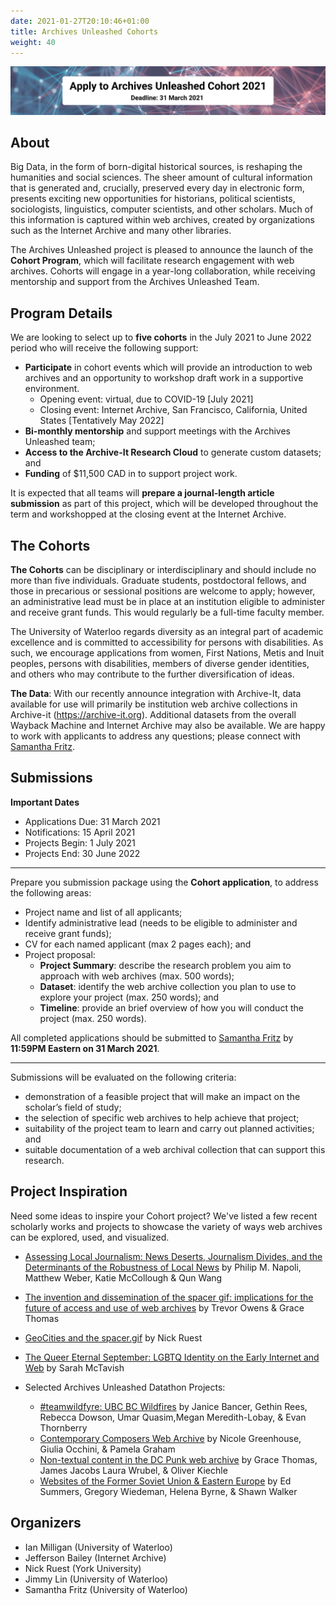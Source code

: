 ```yaml
---
date: 2021-01-27T20:10:46+01:00
title: Archives Unleashed Cohorts
weight: 40
---
```


![logo](/images/AUCo-banner.png)

## About

Big Data, in the form of born-digital historical sources, is reshaping the humanities and social sciences. The sheer amount of cultural information that is generated and, crucially, preserved every day in electronic form, presents exciting new opportunities for historians, political scientists, sociologists, linguistics, computer scientists, and other scholars. Much of this information is captured within web archives, created by organizations such as the Internet Archive and many other libraries.

The Archives Unleashed project is pleased to announce  the launch of the **Cohort Program**, which will facilitate research engagement with web archives. Cohorts will engage in a year-long collaboration, while receiving mentorship and support from the Archives Unleashed Team.

## Program Details

We are looking to select up to **five cohorts** in the July 2021 to June 2022 period who will receive the following support:

* **Participate** in cohort events which will provide an introduction to web archives and an opportunity to workshop draft work in a supportive environment.
	* Opening event: virtual, due to COVID-19 [July 2021]
	* Closing event: Internet Archive, San Francisco, California, United States [Tentatively May 2022]
* **Bi-monthly mentorship** and support meetings with the Archives Unleashed team;
* **Access to the Archive-It Research Cloud** to generate custom datasets; and
* **Funding** of $11,500 CAD in to support project work.

It is expected that all teams will **prepare a journal-length article submission** as part of this project, which will be developed throughout the term and workshopped at the closing event at the Internet Archive.

## The Cohorts

**The Cohorts** can be disciplinary or interdisciplinary and should include no more than five individuals. Graduate students, postdoctoral fellows, and those in precarious or sessional positions are welcome to apply; however, an administrative lead must be in place at an institution eligible to administer and receive grant funds. This would regularly be a full-time faculty member.

The University of Waterloo regards diversity as an integral part of academic excellence and is committed to accessibility for persons with disabilities. As such, we encourage applications from women, First Nations, Metis and Inuit peoples, persons with disabilities, members of diverse gender identities, and others who may contribute to the further diversification of ideas.

**The Data**: With our recently announce integration with Archive-It, data available for use will primarily be institution web archive collections in Archive-it (https://archive-it.org). Additional datasets from the overall Wayback Machine and Internet Archive may also be available. We are happy to work with applicants to address any questions; please connect with [Samantha Fritz](mailto:samantha.fritz@uwaterloo.ca).

## Submissions

**Important Dates**

* Applications Due: 31 March 2021
* Notifications: 15 April 2021
* Projects Begin: 1 July 2021
* Projects End: 30 June 2022
---

Prepare you submission package using the **Cohort application**, to address the following areas:

* Project name and list of all applicants;
* Identify administrative lead (needs to be eligible to administer and receive grant funds);
* CV for each named applicant (max 2 pages each); and
* Project proposal:
	* **Project Summary**: describe the research problem you aim to approach with web archives (max. 500 words);
	* **Dataset**: identify the web archive collection you plan to use to explore your project (max. 250 words); and
	* **Timeline**: provide an brief overview of how you will conduct the project (max. 250 words).

All completed applications should be submitted to [Samantha Fritz](mailto:samantha.fritz@uwaterloo.ca) by **11:59PM Eastern on 31 March 2021**. 

---
Submissions will be evaluated on the following criteria:
* demonstration of a feasible project that will make an impact on the scholar’s field of study;
* the selection of specific web archives to help achieve that project;
* suitability of the project team to learn and carry out planned activities; and
* suitable documentation of a web archival collection that can support this research.

## Project Inspiration

Need some ideas to inspire your Cohort project? We've listed a few recent scholarly works and projects to showcase the variety of ways web archives can be explored, used, and visualized.

* [Assessing Local Journalism: News Deserts, Journalism Divides, and the Determinants of the Robustness of Local News](https://dewitt.sanford.duke.edu/wp-content/uploads/2018/08/Assessing-Local-Journalism_100-Communities.pdf) by Philip M. Napoli, Matthew Weber, Katie McCollough & Qun Wang
* [The invention and dissemination of the spacer gif: implications for the future of access and use of web archives](https://doi.org/10.1007/s42803-019-00006-8) by Trevor Owens & Grace Thomas
* [GeoCities and the spacer.gif](https://news.archivesunleashed.org/geocities-and-the-spacer-gif-6a0f70e7ad5d) by Nick Ruest
* [The Queer Eternal September: LGBTQ Identity on the Early Internet and Web](https://uwspace.uwaterloo.ca/handle/10012/16336) by Sarah McTavish

* Selected Archives Unleashed Datathon Projects:
	* [#teamwildfyre: UBC BC Wildfires](/images/vancouver-wildfyre.pdf) by Janice Bancer, Gethin Rees, Rebecca Dowson, Umar Quasim,Megan Meredith-Lobay, & Evan Thornberry
	* [Contemporary Composers Web Archive](/images/NY-project-composers.pdf) by Nicole Greenhouse, Giulia Occhini, & Pamela Graham
	* [Non-textual content in the DC Punk web archive](/images/Washington-Group-DCPunkMediaUnleashed.pdf) by Grace Thomas, James Jacobs Laura Wrubel, & Oliver Kiechle
	* [Websites of the Former Soviet Union & Eastern Europe](/images/Washington-Group-Kompromat.pdf) by Ed Summers, Gregory Wiedeman, Helena Byrne, & Shawn Walker
	
## Organizers

* Ian Milligan (University of Waterloo) 
* Jefferson Bailey (Internet Archive) 
* Nick Ruest (York University)
* Jimmy Lin (University of Waterloo)
* Samantha Fritz (University of Waterloo)